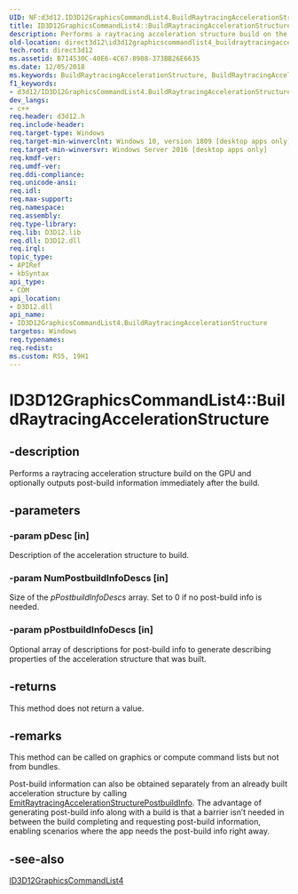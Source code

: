 ```yaml
---
UID: NF:d3d12.ID3D12GraphicsCommandList4.BuildRaytracingAccelerationStructure
title: ID3D12GraphicsCommandList4::BuildRaytracingAccelerationStructure (d3d12.h)
description: Performs a raytracing acceleration structure build on the GPU and optionally outputs post-build information immediately after the build.
old-location: direct3d12\id3d12graphicscommandlist4_buildraytracingaccelerationstructure.htm
tech.root: direct3d12
ms.assetid: B714530C-40E6-4C67-8908-373BB26E6635
ms.date: 12/05/2018
ms.keywords: BuildRaytracingAccelerationStructure, BuildRaytracingAccelerationStructure method, BuildRaytracingAccelerationStructure method,ID3D12GraphicsCommandList4 interface, ID3D12GraphicsCommandList4 interface,BuildRaytracingAccelerationStructure method, ID3D12GraphicsCommandList4.BuildRaytracingAccelerationStructure, ID3D12GraphicsCommandList4::BuildRaytracingAccelerationStructure, d3d12/ID3D12GraphicsCommandList4::BuildRaytracingAccelerationStructure, direct3d12.id3d12graphicscommandlist4_buildraytracingaccelerationstructure
f1_keywords:
- d3d12/ID3D12GraphicsCommandList4.BuildRaytracingAccelerationStructure
dev_langs:
- c++
req.header: d3d12.h
req.include-header: 
req.target-type: Windows
req.target-min-winverclnt: Windows 10, version 1809 [desktop apps only]
req.target-min-winversvr: Windows Server 2016 [desktop apps only]
req.kmdf-ver: 
req.umdf-ver: 
req.ddi-compliance: 
req.unicode-ansi: 
req.idl: 
req.max-support: 
req.namespace: 
req.assembly: 
req.type-library: 
req.lib: D3D12.lib
req.dll: D3D12.dll
req.irql: 
topic_type:
- APIRef
- kbSyntax
api_type:
- COM
api_location:
- D3D12.dll
api_name:
- ID3D12GraphicsCommandList4.BuildRaytracingAccelerationStructure
targetos: Windows
req.typenames: 
req.redist: 
ms.custom: RS5, 19H1
---
```


# ID3D12GraphicsCommandList4::BuildRaytracingAccelerationStructure


## -description


Performs a raytracing acceleration structure build on the GPU and optionally outputs post-build information immediately after the build.  


## -parameters




### -param pDesc [in]

Description of the acceleration structure to build.


### -param NumPostbuildInfoDescs [in]

Size of the <i>pPostbuildInfoDescs</i> array.  Set to 0 if no post-build info is needed.


### -param pPostbuildInfoDescs [in]

Optional array of descriptions for post-build info to generate describing properties of the acceleration structure that was built.


## -returns



This method does not return a value.




## -remarks



This method can be called on graphics or compute command lists but not from bundles.

Post-build information can also be obtained separately from an already built acceleration structure by calling <a href="https://docs.microsoft.com/windows/desktop/api/d3d12/nf-d3d12-id3d12graphicscommandlist4-emitraytracingaccelerationstructurepostbuildinfo">EmitRaytracingAccelerationStructurePostbuildInfo</a>.  The advantage of generating post-build info along with a build is that a barrier isn’t needed in between the build completing and requesting post-build information, enabling scenarios where the app needs the post-build info right away.




## -see-also




<a href="https://msdn.microsoft.com/en-us/library/Mt847460(v=VS.85).aspx">ID3D12GraphicsCommandList4</a>
 

 

